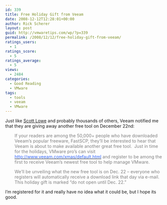 ```yaml
---
id: 339
title: Free Holiday Gift from Veeam
date: 2008-12-12T12:28:01+00:00
author: Rick Scherer
layout: post
guid: http://vmwaretips.com/wp/?p=339
permalink: /2008/12/12/free-holiday-gift-from-veeam/
ratings_users:
  - 1
ratings_score:
  - 5
ratings_average:
  - 5
views:
  - 2484
categories:
  - Good Reading
  - VMware
tags:
  - tools
  - veeam
  - VMware
---
```

Just like <a href="http://blog.scottlowe.org/2008/12/12/new-tool-from-veeam/" target="_blank">Scott Lowe</a> and probably thousands of others, Veeam notified me that they are giving away another free tool on December 22nd:

<p class="MsoNormal" style="padding-left: 30px;">
  <span><span style="color: #333333;"><span style="color: #808080;">If your readers are among the 50,000+ people who have downloaded Veeam’s popular freeware, FastSCP, they’ll be interested to hear that Veeam is about to make available another great free tool.  Just in time for the holidays, VMware pro’s can visit </span></span><a href="http://www.veeam.com/xmas/default.html" target="_blank"><span style="color: #3366ff;"><span style="color: #3366ff;">http://www.veeam.com/xmas/default.html</span></span></a><span style="color: #333333;"><span style="color: #808080;"> and register to be among the first to receive Veeam’s newest free tool to help manage VMware.</span></span></span>
</p>

<p style="padding-left: 30px;">
  <span style="color: #808080;">We’ll be unveiling what the new free tool is on Dec. 22 – everyone who registers will automatically receive a download link that day via e-mail.<br /> </span> <span><span style="color: #808080;">This holiday gift is marked “do not open until Dec. 22.”</span></span><span><span style="color: #808080;"> </span></span><span style="color: #808080;"> </span>
</p>

I&#8217;m registered for it and really have no idea what it could be, but I hope its good.